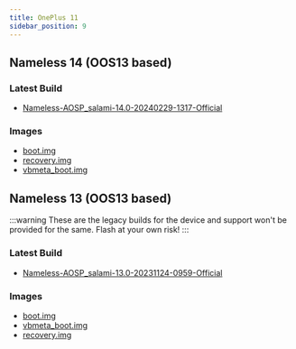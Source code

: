 ```yaml
---
title: OnePlus 11
sidebar_position: 9
---
```


## Nameless 14 (OOS13 based)

### Latest Build
- [Nameless-AOSP_salami-14.0-20240229-1317-Official](https://sourceforge.net/projects/nameless-aosp/files/salami/Nameless-AOSP_salami-14.0-20240229-1317-Official.zip/download)

### Images
- [boot.img](https://sourceforge.net/projects/nameless-aosp/files/salami/images/29-02-2024/boot.img/download)
- [recovery.img](https://sourceforge.net/projects/nameless-aosp/files/salami/images/29-02-2024/recovery.img/download)
- [vbmeta_boot.img](https://sourceforge.net/projects/nameless-aosp/files/salami/images/29-02-2024/vendor_boot.img/download)

## Nameless 13 (OOS13 based)

:::warning
These are the legacy builds for the device and support won't be provided for the same. Flash at your own risk!
:::

### Latest Build
- [Nameless-AOSP_salami-13.0-20231124-0959-Official](https://sourceforge.net/projects/nameless-aosp/files/salami/Nameless-AOSP_salami-13.0-20231124-0959-Official.zip/download)

### Images
- [boot.img](https://sourceforge.net/projects/nameless-aosp/files/salami/images/04-09-2023/boot.img/download)
- [vbmeta_boot.img](https://sourceforge.net/projects/nameless-aosp/files/salami/images/04-09-2023/vendor_boot.img/download)
- [recovery.img](https://sourceforge.net/projects/nameless-aosp/files/salami/images/04-09-2023/recovery.img/download)